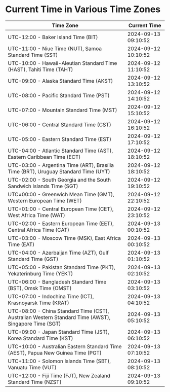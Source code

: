 # Current Time in Various Time Zones

| Time Zone | Current Time |
|-----------|--------------|
| UTC-12:00 - Baker Island Time (BIT) | 2024-09-13 09:10:52 |
| UTC-11:00 - Niue Time (NUT), Samoa Standard Time (SST) | 2024-09-12 10:10:52 |
| UTC-10:00 - Hawaii-Aleutian Standard Time (HAST), Tahiti Time (TAHT) | 2024-09-12 11:10:52 |
| UTC-09:00 - Alaska Standard Time (AKST) | 2024-09-12 13:10:52 |
| UTC-08:00 - Pacific Standard Time (PST) | 2024-09-12 14:10:52 |
| UTC-07:00 - Mountain Standard Time (MST) | 2024-09-12 15:10:52 |
| UTC-06:00 - Central Standard Time (CST) | 2024-09-12 16:10:52 |
| UTC-05:00 - Eastern Standard Time (EST) | 2024-09-12 17:10:52 |
| UTC-04:00 - Atlantic Standard Time (AST), Eastern Caribbean Time (ECT) | 2024-09-12 18:10:52 |
| UTC-03:00 - Argentina Time (ART), Brasília Time (BRT), Uruguay Standard Time (UYT) | 2024-09-12 18:10:52 |
| UTC-02:00 - South Georgia and the South Sandwich Islands Time (SGT) | 2024-09-12 19:10:52 |
| UTC±00:00 - Greenwich Mean Time (GMT), Western European Time (WET) | 2024-09-12 22:10:52 |
| UTC+01:00 - Central European Time (CET), West Africa Time (WAT) | 2024-09-12 23:10:52 |
| UTC+02:00 - Eastern European Time (EET), Central Africa Time (CAT) | 2024-09-13 00:10:52 |
| UTC+03:00 - Moscow Time (MSK), East Africa Time (EAT) | 2024-09-13 00:10:52 |
| UTC+04:00 - Azerbaijan Time (AZT), Gulf Standard Time (GST) | 2024-09-13 01:10:52 |
| UTC+05:00 - Pakistan Standard Time (PKT), Yekaterinburg Time (YEKT) | 2024-09-13 02:10:52 |
| UTC+06:00 - Bangladesh Standard Time (BST), Omsk Time (OMST) | 2024-09-13 03:10:52 |
| UTC+07:00 - Indochina Time (ICT), Krasnoyarsk Time (KRAT) | 2024-09-13 04:10:52 |
| UTC+08:00 - China Standard Time (CST), Australian Western Standard Time (AWST), Singapore Time (SGT) | 2024-09-13 05:10:52 |
| UTC+09:00 - Japan Standard Time (JST), Korea Standard Time (KST) | 2024-09-13 06:10:52 |
| UTC+10:00 - Australian Eastern Standard Time (AEST), Papua New Guinea Time (PGT) | 2024-09-13 07:10:52 |
| UTC+11:00 - Solomon Islands Time (SBT), Vanuatu Time (VUT) | 2024-09-13 08:10:52 |
| UTC+12:00 - Fiji Time (FJT), New Zealand Standard Time (NZST) | 2024-09-13 09:10:52 |
